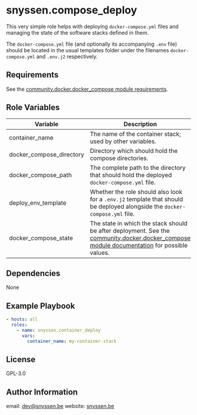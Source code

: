 snyssen.compose_deploy
=========

This very simple role helps with deploying `docker-compose.yml` files and managing the state of the software stacks defined in them.

The `docker-compose.yml` file (and optionally its accompanying `.env` file) should be located in the usual templates folder under the filenames `docker-compose.yml` and `.env.j2` respectively.

Requirements
------------

See the [community.docker.docker_compose module requirements](https://docs.ansible.com/ansible/latest/collections/community/docker/docker_compose_module.html#requirements).

Role Variables
--------------

| Variable                 | Description                                                                                                                                                                                                                                                   | Default value                                         |
| ------------------------ | ------------------------------------------------------------------------------------------------------------------------------------------------------------------------------------------------------------------------------------------------------------- | ----------------------------------------------------- |
| container_name           | The name of the container stack; used by other variables.                                                                                                                                                                                                     | `unspecified`                                         |
| docker_compose_directory | Directory which should hold the compose directories.                                                                                                                                                                                                          | `{{ ansible_user_dir }}/containers`                   |
| docker_compose_path      | The complete path to the directory that should hold the deployed `docker-compose.yml` file.                                                                                                                                                                   | `{{ docker_compose_directory }}/{{ container_name }}` |
| deploy_env_template      | Whether the role should also look for a `.env.j2` template that should be deployed alongside the `docker-compose.yml` file.                                                                                                                                   | `false`                                               |
| docker_compose_state     | The state in which the stack should be after deployment. See the [community.docker.docker_compose module documentation](https://docs.ansible.com/ansible/latest/collections/community/docker/docker_compose_module.html#parameter-state) for possible values. | `present`                                             |

Dependencies
------------

None

Example Playbook
----------------

```yml
- hosts: all
  roles:
    - name: snyssen.container_deploy
      vars:
        container_name: my-container-stack
```

License
-------

GPL-3.0

Author Information
------------------

email: [dev@snyssen.be](mailto:dev@snyssen.be)
website: [snyssen.be](https://snyssen.be)
